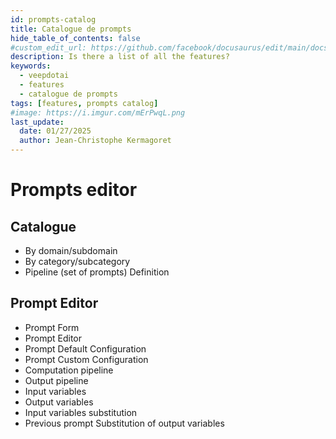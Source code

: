 ```yaml
---
id: prompts-catalog
title: Catalogue de prompts
hide_table_of_contents: false
#custom_edit_url: https://github.com/facebook/docusaurus/edit/main/docs/api-doc-markdown.md
description: Is there a list of all the features?
keywords:
  - veepdotai
  - features
  - catalogue de prompts
tags: [features, prompts catalog]
#image: https://i.imgur.com/mErPwqL.png
last_update:
  date: 01/27/2025
  author: Jean-Christophe Kermagoret
---
```


# Prompts editor

## Catalogue

* By domain/subdomain
* By category/subcategory
* Pipeline (set of prompts) Definition

## Prompt Editor

* Prompt Form
* Prompt Editor
* Prompt Default Configuration
* Prompt Custom Configuration
* Computation pipeline
* Output pipeline
* Input variables
* Output variables
* Input variables substitution
* Previous prompt Substitution of output variables
